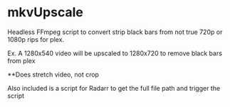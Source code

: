 # mkvUpscale


Headless FFmpeg script to convert strip black bars from not true 720p or 1080p rips for plex.

Ex. A 1280x540 video will be upscaled to 1280x720 to remove black bars from plex

**Does stretch video, not crop

Also included is a script for Radarr to get the full file path and trigger the script
